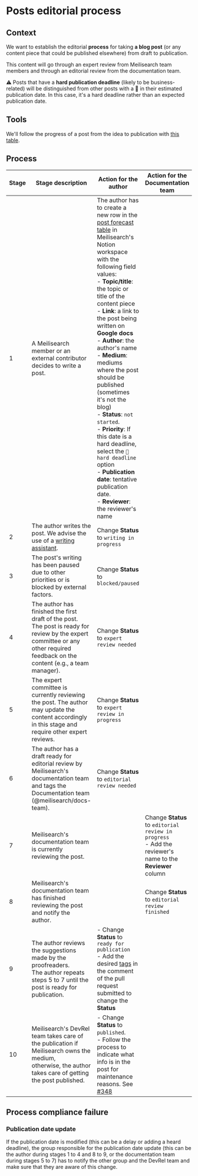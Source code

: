 # Posts editorial process

## Context

We want to establish the editorial **process** for taking **a blog post** (or any content piece that could be published elsewhere) from draft to publication.

This content will go through an expert review from Meilisearch team members and through an editorial review from the documentation team.


⚠️ Posts that have a **hard publication deadline** (likely to be business-related) will be distinguished from other posts with a 🚨 in their estimated publication date. In this case, it's a hard deadline rather than an expected publication date.

## Tools

We'll follow the progress of a post from the idea to publication with [this table](https://meilisearch.notion.site/Post-forecast-a5b3ede0ee744553bfa63810807ac507).

## Process

| Stage | Stage description | Action for the author | Action for the Documentation team |
|---|---|---|---|
| 1 | A Meilisearch member or an external contributor decides to write a post. | The author has to create a new row in the [post forecast table](https://www.notion.so/meilisearch/Post-forecast-a5b3ede0ee744553bfa63810807ac507) in Meilisearch's Notion workspace with the following field values:<br>- **Topic/title**: the topic or title of the content piece<br>- **Link**: a link to the post being written on **Google docs** <br>- **Author**: the author's name<br>- **Medium**: mediums where the post should be published (sometimes it's not the blog)<br>- **Status**: `not started`.<br>- **Priority**: If this date is a hard deadline, select the `🚨 hard deadline` option <br>- **Publication date**: tentative publication date. <br>- **Reviewer**: the reviewer's name |  |
| 2 | The author writes the post. We advise the use of a [writing assistant](https://github.com/meilisearch/devrel/blob/main/process/blog_process.md#tools).| Change **Status** to `writing in progress` |  |
| 3 | The post's writing has been paused due to other priorities or is blocked by external factors. | Change **Status** to `blocked/paused` |  |
| 4 | The author has finished the first draft of the post.<br>The post is ready for review by the expert committee or any other required feedback on the content (e.g., a team manager). | Change **Status** to `expert review needed` |  |
| 5 | The expert committee is currently reviewing the post. The author may update the content accordingly in this stage and require other expert reviews. | Change **Status** to `expert review in progress` |  |
| 6 | The author has a draft ready for editorial review by Meilisearch's documentation team and tags the Documentation team (@meilisearch/docs-team). | Change **Status** to `editorial review needed` |  |
| 7 | Meilisearch's documentation team is currently reviewing the post. |  | Change **Status** to `editorial review in progress` <br>- Add the reviewer's name to the **Reviewer** column  |
| 8 | Meilisearch's documentation team has finished reviewing the post and notify the author. |  | Change **Status** to `editorial review finished` |
| 9 | The author reviews the suggestions made by the proofreaders.<br>The author repeats steps 5 to 7 until the post is ready for publication.  | - Change **Status** to `ready for publication`<br>- Add the desired [tags](https://github.com/meilisearch/devrel/issues/466) in the comment of the pull request submitted to change the **Status** |  |
| 10 | Meilisearch's DevRel team takes care of the publication if Meilisearch owns the medium,<br>otherwise, the author takes care of getting the post published. | - Change **Status** to `published`.<br>- Follow the process to indicate what info is in the post for maintenance reasons. See [#348](https://github.com/meilisearch/devrel/issues/348) |  |

## Process compliance failure

### Publication date update

If the publication date is modified (this can be a delay or adding a heard deadline), the group responsible for the publication date update (this can be the author during stages 1 to 4 and 8 to 9, or the documentation team during stages 5 to 7) has to notify the other group and the DevRel team and make sure that they are aware of this change.
